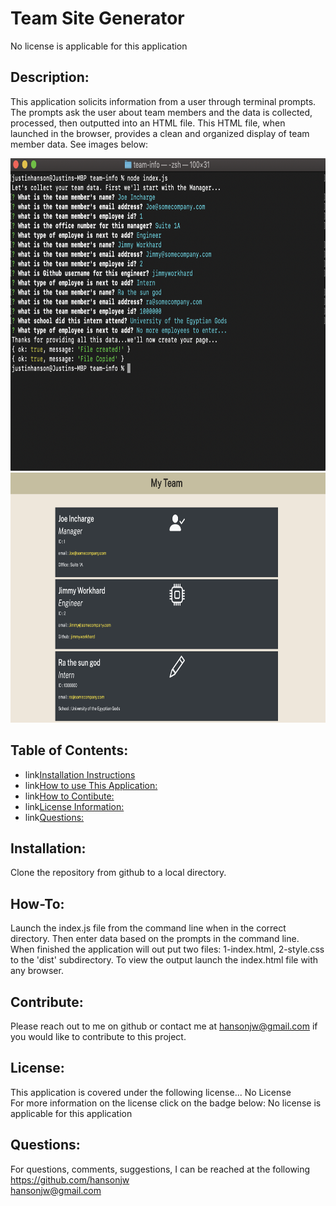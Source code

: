 # Team Site Generator  
  No license is applicable for this application

  ## Description:  
  This application solicits information from a user through terminal prompts.  The prompts ask the user about team members and the data is collected, processed, then outputted into an HTML file.  This HTML file, when launched in the browser, provides a clean and organized display of team member data.  See images below:

  <img src="./assets/ex-input.png" alt="input screen" width="700" height="500">
  <img src="./assets/ex-output.png" alt="output website display" width="700" height="400">

  ## Table of Contents:
  * <a name="Installation:">link</a>[Installation Instructions](#Installation:)
  * <a name="How-To:">link</a>[How to use This Application:](#How-To:)
  * <a name="Contribute:">link</a>[How to Contibute:](#Contibute:)
  * <a name="Lixense:">link</a>[License Information:](#License:)
  * <a name="Questions:">link</a>[Questions:](#Questions:)
  
  
  ## Installation:
  Clone the repository from github to a local directory.
  
  
  ## How-To:  
  Launch the index.js file from the command line when in the correct directory.  Then enter data based on the prompts in the command line.  When finished the application will out put two files: 1-index.html, 2-style.css to the 'dist' subdirectory.  To view the output launch the index.html file with any browser.

  
  ## Contribute:  
  Please reach out to me on github or contact me at hansonjw@gmail.com if you would like to contribute to this project.

  
  ## License:  
  This application is covered under the following license...
  No License  
  For more information on the license click on the badge below:
  No license is applicable for this application
  
  
  ## Questions:  
  For questions, comments, suggestions, I can be reached at the following  
  https://github.com/hansonjw  
  hansonjw@gmail.com
